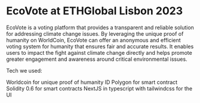 # EcoVote at ETHGlobal Lisbon 2023
EcoVote is a voting platform that provides a transparent and reliable solution for addressing climate change issues. 
By leveraging the unique proof of humanity on WorldCoin, EcoVote can offer an anonymous and efficient voting system for humanity that ensures fair and accurate results. 
It enables users to impact the fight against climate change directly and helps promote greater engagement and awareness around critical environmental issues.

Tech we used:

Worldcoin for unique proof of humanity ID
Polygon for smart contract
Solidity 0.6 for smart contracts
NextJS in typescript with tailwindcss for the UI
